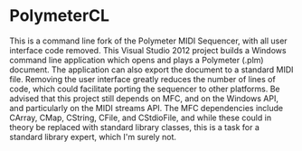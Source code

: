# PolymeterCL

This is a command line fork of the Polymeter MIDI Sequencer, with all user interface code removed. This Visual Studio 2012 project builds a Windows command line application which opens and plays a Polymeter (.plm) document. The application can also export the document to a standard MIDI file. Removing the user interface greatly reduces the number of lines of code, which could facilitate porting the sequencer to other platforms. Be advised that this project still depends on MFC, and on the Windows API, and particularly on the MIDI streams API. The MFC dependencies include CArray, CMap, CString, CFile, and CStdioFile, and while these could in theory be replaced with standard library classes, this is a task for a standard library expert, which I'm surely not.




